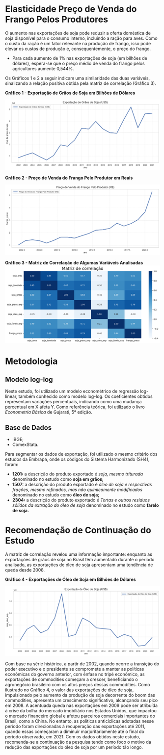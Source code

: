 # Elasticidade Preço de Venda do Frango Pelos Produtores

O aumento nas exportações de soja pode reduzir a oferta doméstica de soja disponível para o consumo interno, incluindo a ração para aves. Como o custo da ração é um fator relevante na produção de frango, isso pode elevar os custos de produção e, consequentemente, o preço do frango.

- Para cada aumento de 1% nas exportações de soja (em bilhões de dólares), espera-se que o preço médio de venda do frango pelos agricultores aumente 0,544%.

Os Gráficos 1 e 2 a seguir indicam uma similaridade das duas variáveis, sinalizando a relação positiva obtida pela matriz de correlação (Gráfico 3).

**Gráfico 1 - Exportação de Grãos de Soja em Bilhões de Dólares**

![Título do Gráfico](images/exp_soja_graos.png)

**Gráfico 2 - Preço de Venda do Frango Pelo Produtor em Reais**

![Título do Gráfico](images/preco_venda_frango.png)

**Gráfico 3 - Matriz de Correlação de Algumas Variáveis Analisadas**
![Título do Gráfico](images/matriz_corr.png)


# Metodologia

## Modelo log-log

Neste estudo, foi utilizado um modelo econométrico de regressão log-linear, também conhecido como modelo log-log. Os coeficientes obtidos representam variações percentuais, indicando como uma mudança percentual em X afeta Y. Como referência teórica, foi utilizado o livro *Econometria Básica* de Gujarati, 5ª edição.

## Base de Dados


- IBGE;
- ComexStata.

Para segmentar os dados de exportação, foi utilizado o mesmo critério dos estudos da Embrapa, onde os códigos do Sistema Harmonizado (SH4), foram:
- **1201:** a descrição do produto exportado é *soja, mesmo triturada* denominado no estudo como **soja em grãos;**
- **1507:** a descrição do produto exportado é *óleo de soja e respectivas frações, mesmo refinados, mas não quimicamente modificados* denominado no estudo como **óleo de soja;**
- **2304:** a descrição do produto exportado é *Tortas e outros resíduos sólidos da extração do óleo de soja* denominado no estudo como **farelo de soja.**


# Recomendação de Continuação do Estudo
A matriz de correlação revelou uma informação importante: enquanto as exportações de grãos de soja no Brasil têm aumentado durante o período analisado, as exportações de óleo de soja apresentam uma tendência de queda desde 2008.

**Gráfico 4 - Exportações de Óleo de Soja em Bilhões de Dólares**

![Título do Gráfico](images/exp_soja_oleo.png)

Com base na série histórica, a partir de 2002, quando ocorre a transição do poder executivo e o presidente se compromete a manter as políticas econômicas do governo anterior, com ênfase no tripé econômico, as exportações de commodities começam a crescer, beneficiando o agronegócio brasileiro com os altos preços dessas commodities. Como ilustrado no Gráfico 4, o valor das exportações de óleo de soja, impulsionado pelo aumento da produção de soja decorrente do boom das commodities, apresenta um crescimento significativo, alcançando seu pico em 2008. A acentuada queda nas exportações em 2009 pode ser atribuída à crise da bolha do mercado imobiliário nos Estados Unidos, que impactou o mercado financeiro global e afetou parceiros comerciais importantes do Brasil, como a China. No entanto, as políticas anticíclicas adotadas nesse período foram direcionadas à recuperação das exportações até 2011, quando essas começaram a diminuir marjoritariamente até o final do período observado, em 2021. Com os dados obtidos neste estudo, recomenda-se a continuação da pesquisa tendo como foco o motivo da redução das exportações do óleo de soja por um período tão longo.





